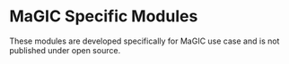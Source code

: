 # MaGIC Specific Modules

These modules are developed specifically for MaGIC use case and is not published under open source.

